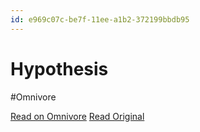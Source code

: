 ```yaml
---
id: e969c07c-be7f-11ee-a1b2-372199bbdb95
---
```


# Hypothesis
#Omnivore

[Read on Omnivore](https://omnivore.app/me/hypothesis-18d54527b04)
[Read Original](https://hypothes.is/a/q9xCjr51Ee6HMk-1eXEHXg)

